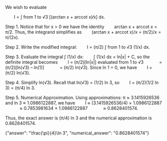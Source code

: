 We wish to evaluate

  I = ∫ from 1 to √3 [(arctan x + arccot x)⁄x] dx.

Step 1. Notice that for x > 0 we have the identity
  arctan x + arccot x = π/2.
Thus, the integrand simplifies as
  (arctan x + arccot x)/x = (π/2)/x = π/(2x).

Step 2. Write the modified integral:
  I = (π/2) ∫ from 1 to √3 (1/x) dx.

Step 3. Evaluate the integral ∫ (1/x) dx:
  ∫ (1/x) dx = ln|x| + C,
so the definite integral becomes
  I = (π/2)[ln|x|] evaluated from 1 to √3
     = (π/2)[ln(√3) – ln(1)]
     = (π/2) ln(√3).
Since ln 1 = 0, we have
  I = (π/2) ln(√3).

Step 4. Simplify ln(√3). Recall that ln(√3) = (1/2) ln 3, so
  I = (π/2)(1/2 ln 3) = (π/4) ln 3.

Step 5. Numerical Approximation.
Using approximations: π ≈ 3.1415926536 and ln 3 ≈ 1.0986122887, we have
  I ≈ (3.1415926536/4) × 1.0986122887
     ≈ 0.7853981634 × 1.0986122887
     ≈ 0.8628401574.

Thus, the exact answer is (π/4) ln 3 and the numerical approximation is 0.8628401574.

{"answer": "\\frac{\\pi}{4}\\ln 3", "numerical_answer": "0.8628401574"}